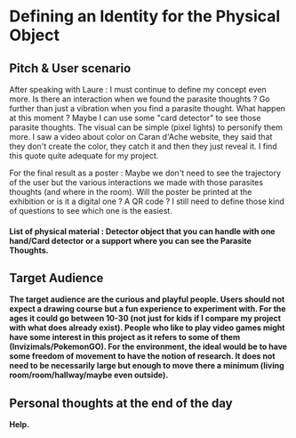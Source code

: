 <h1>Defining an Identity for the Physical Object</h1>
<h2>Pitch & User scenario</h2>
<p>After speaking with Laure : I must continue to define my concept even more. Is there an interaction when we found the parasite thoughts ? Go further than just a vibration when you find a parasite thought. What happen at this moment ? Maybe I can use some "card detector" to see those parasite thoughts. The visual can be simple (pixel lights) to personify them more. I saw a video about color on Caran d'Ache website, they said that they don't create the color, they catch it and then they just reveal it. I find this quote quite adequate for my project.</p>

<p>For the final result as a poster : Maybe we don't need to see the trajectory of the user but the various interactions we made with those parasites thoughts (and where in the room). Will the poster be printed at the exhibition or is it a digital one ? A QR code ? I still need to define those kind of questions to see which one is the easiest.</p>

<h4>List of physical material : Detector object that you can handle with one hand/Card detector or a support where you can see the Parasite Thoughts.<h/4>

<h2>Target Audience</h2>
<p>The target audience are the curious and playful people. Users should not expect a drawing course but a fun experience to experiment with. For the ages it could go between 10-30 (not just for kids if I compare my project with what does already exist). People who like to play video games might have some interest in this project as it refers to some of them (Invizimals/PokemonGO). For the environment, the ideal would be to have some freedom of movement to have the notion of research. It does not need to be necessarily large but enough to move there a minimum (living room/room/hallway/maybe even outside).</p>

<h2>Personal thoughts at the end of the day</h2>
<p>Help.</p>
